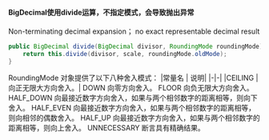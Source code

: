 #### BigDecimal使用divide运算，不指定模式，会导致抛出异常

Non-terminating decimal expansion； no exact representable decimal result

```java
public BigDecimal divide(BigDecimal divisor, RoundingMode roundingMode) {
    return this.divide(divisor, scale, roundingMode.oldMode);
}
```

RoundingMode 对象提供了以下八种舍入模式：
|常量名   | 说明|
|-|-|
|CEILING |   向正无限大方向舍入。|
DOWN    向零方向舍入。
FLOOR    向负无限大方向舍入。
HALF_DOWN    向最接近数字方向舍入，如果与两个相邻数字的距离相等，则向下舍入。
HALF_EVEN    向最接近数字方向舍入，如果与两个相邻数字的距离相等，则向相邻的偶数舍入。
HALF_UP    向最接近数字方向舍入，如果与两个相邻数字的距离相等，则向上舍入。
UNNECESSARY    断言具有精确结果。
